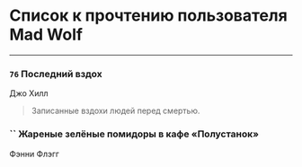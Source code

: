 # Список к прочтению пользователя Mad Wolf
---

### `76` Последний вздох
Джо Хилл
> Записанные вздохи людей перед смертью.

### `` Жареные зелёные помидоры в кафе «Полустанок»
Фэнни Флэгг

